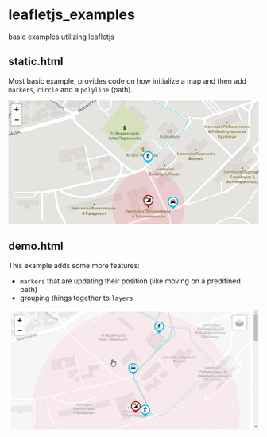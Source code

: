 # leafletjs_examples
basic examples utilizing leafletjs

## static.html

Most basic example, provides code on how initialize a map and then add `markers`, `circle` and a `polyline` (path).

![static](./imgs/static.jpg)




## demo.html

This example adds some more features:

 - `markers` that are updating their position (like moving on a predifined path)
 - grouping things together to `layers`

![static](./imgs/demo.gif)
